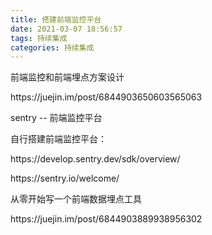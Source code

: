 ```yaml
---
title: 搭建前端监控平台
date: 2021-03-07 18:56:57
tags: 持续集成
categories: 持续集成
---
```


前端监控和前端埋点方案设计

<!-- more -->

<p>https://juejin.im/post/6844903650603565063</p>

sentry -- 前端监控平台

<p>自行搭建前端监控平台：</p>
<p>https://develop.sentry.dev/sdk/overview/</p>
<p>https://sentry.io/welcome/</p>

从零开始写一个前端数据埋点工具
<p>https://juejin.im/post/6844903889938956302</p>
